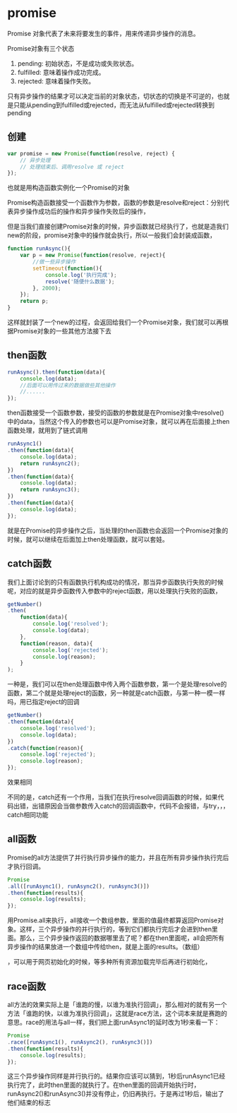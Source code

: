 # promise

Promise 对象代表了未来将要发生的事件，用来传递异步操作的消息。

Promise对象有三个状态

1. pending: 初始状态，不是成功或失败状态。
2. fulfilled: 意味着操作成功完成。
3. rejected: 意味着操作失败。

只有异步操作的结果才可以决定当前的对象状态，切状态的切换是不可逆的，也就是只能从pending到fulfilled或rejected，而无法从fulfilled或rejected转换到pending



## 创建

```js
var promise = new Promise(function(resolve, reject) {
    // 异步处理
    // 处理结束后、调用resolve 或 reject
});
```

也就是用构造函数实例化一个Promise的对象



Promise构造函数接受一个函数作为参数，函数的参数是resolve和reject：分别代表异步操作成功后的操作和异步操作失败后的操作，

但是当我们直接创建Promise对象的时候，异步函数就已经执行了，也就是造我们new的阶段，promise对象中的操作就会执行，所以一般我们会封装成函数，

```js
function runAsync(){
    var p = new Promise(function(resolve, reject){
        //做一些异步操作
        setTimeout(function(){
            console.log('执行完成');
            resolve('随便什么数据');
        }, 2000);
    });
    return p;            
}
```

这样就封装了一个new的过程，会返回给我们一个Promise对象，我们就可以再根据Promise对象的一些其他方法接下去



## then函数

```js
runAsync().then(function(data){
    console.log(data);
    //后面可以用传过来的数据做些其他操作
    //......
});
```

then函数接受一个函数参数，接受的函数的参数就是在Promise对象中resolve()中的data，当然这个传入的参数也可以是Promise对象，就可以再在后面接上then函数处理，就用到了链式调用

```js
runAsync1()
.then(function(data){
    console.log(data);
    return runAsync2();
})
.then(function(data){
    console.log(data);
    return runAsync3();
})
.then(function(data){
    console.log(data);
});
```

就是在Promise的异步操作之后，当处理的then函数也会返回一个Promise对象的时候，就可以继续在后面加上then处理函数，就可以套娃。



## catch函数

我们上面讨论到的只有函数执行机构成功的情况，那当异步函数执行失败的时候呢，对应的就是异步函数传入参数中的reject函数，用以处理执行失败的函数，

```js
getNumber()
.then(
    function(data){
        console.log('resolved');
        console.log(data);
    }, 
    function(reason, data){
        console.log('rejected');
        console.log(reason);
    }
);
```

一种是，我们可以在then处理函数中传入两个函数参数，第一个是处理resolve的函数，第二个就是处理reject的函数，另一种就是catch函数，与第一种一模一样吗，用已指定reject的回调

```js
getNumber()
.then(function(data){
    console.log('resolved');
    console.log(data);
})
.catch(function(reason){
    console.log('rejected');
    console.log(reason);
});
```

效果相同



不同的是，catch还有一个作用，当我们在执行resolve回调函数的时候，如果代码出错，出错原因会当做参数传入catch的回调函数中，代码不会报错，与try，，，catch相同功能



## all函数

Promise的all方法提供了并行执行异步操作的能力，并且在所有异步操作执行完后才执行回调。

```js
Promise
.all([runAsync1(), runAsync2(), runAsync3()])
.then(function(results){
    console.log(results);
});
```

用Promise.all来执行，all接收一个数组参数，里面的值最终都算返回Promise对象。这样，三个异步操作的并行执行的，等到它们都执行完后才会进到then里面。那么，三个异步操作返回的数据哪里去了呢？都在then里面呢，all会把所有异步操作的结果放进一个数组中传给then，就是上面的results。（数组）

，可以用于网页初始化的时候，等多种所有资源加载完毕后再进行初始化，

## race函数

all方法的效果实际上是「谁跑的慢，以谁为准执行回调」，那么相对的就有另一个方法「谁跑的快，以谁为准执行回调」，这就是race方法，这个词本来就是赛跑的意思。race的用法与all一样，我们把上面runAsync1的延时改为1秒来看一下：

```js
Promise
.race([runAsync1(), runAsync2(), runAsync3()])
.then(function(results){
    console.log(results);
});
```

这三个异步操作同样是并行执行的。结果你应该可以猜到，1秒后runAsync1已经执行完了，此时then里面的就执行了。在then里面的回调开始执行时，runAsync2()和runAsync3()并没有停止，仍旧再执行。于是再过1秒后，输出了他们结束的标志